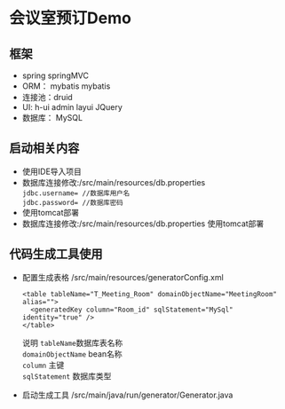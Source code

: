 # 会议室预订Demo
## 框架
- spring springMVC
- ORM： mybatis mybatis
- 连接池：druid
- UI: h-ui admin layui JQuery
- 数据库： MySQL
## 启动相关内容
- 使用IDE导入项目
- 数据库连接修改:/src/main/resources/db.properties <br>
  `jdbc.username= //数据库用户名`<br>
  `jdbc.password= //数据库密码`<br>
 - 使用tomcat部署
- 数据库连接修改:/src/main/resources/db.properties 使用tomcat部署

## 代码生成工具使用
- 配置生成表格
  /src/main/resources/generatorConfig.xml
  
  ```
  <table tableName="T_Meeting_Room" domainObjectName="MeetingRoom" alias="">
    <generatedKey column="Room_id" sqlStatement="MySql" identity="true" />
  </table>
  ```
    说明 
  `tableName`数据库表名称 <br>
  `domainObjectName` bean名称<br>
  `column` 主键<br>
  `sqlStatement` 数据库类型<br>
- 启动生成工具
  /src/main/java/run/generator/Generator.java
